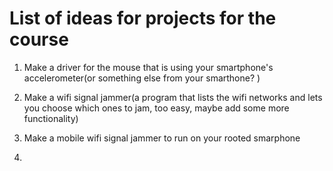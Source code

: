 
# List of ideas for projects for the course

1. Make a driver for the mouse that is using your smartphone's accelerometer(or something else from your smarthone? )

2. Make a wifi signal jammer(a program that lists the wifi networks and lets you choose which ones to jam, too easy, maybe add some more functionality)

3. Make a mobile wifi signal jammer to run on your rooted smarphone

4.

